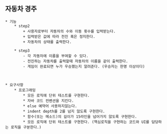 ## 자동차 경주

    * 기능 
        * step2
            + 사용자로부터 자동차의 수와 이동 횟수를 입력받는다.
            + 입력받은 값에 따라 전진 혹은 정지한다.
            + 자동차의 상태를 출력한다.
            
        * step3
            - 각 자동차에 이름을 부여할 수 있다.
            - 전진하는 자동차를 출력할때 자동차의 이름을 같이 출력한다.
            - 게임이 완료되면 누가 우승했는지 알려준다. (우승자는 한명 이상이다)
            
       

    * 요구사항
        * 프로그래밍
            * 모든 로직에 단위 테스트를 구현한다.
            * 자바 코드 컨벤션을 지킨다.
            * else 예약어 사용하지않는다.
            * indent depth를 2를 넘지 않도록 구현한다.
            * 함수(또는 메소드)의 길이가 15라인을 넘어가지 않도록 구현한다.
            * 모든 로직에 단위 테스트를 구현한다. (핵심로직을 구현하는 코드와 UI를 담당하는 로직을 구분한다.)